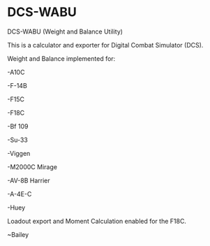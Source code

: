 # DCS-WABU
DCS-WABU (Weight and Balance Utility)

This is a calculator and exporter for Digital Combat Simulator (DCS).

Weight and Balance implemented for: 

-A10C

-F-14B

-F15C

-F18C

-Bf 109

-Su-33

-Viggen

-M2000C Mirage

-AV-8B Harrier

-A-4E-C

-Huey

Loadout export and Moment Calculation enabled for the F18C.

~Bailey
